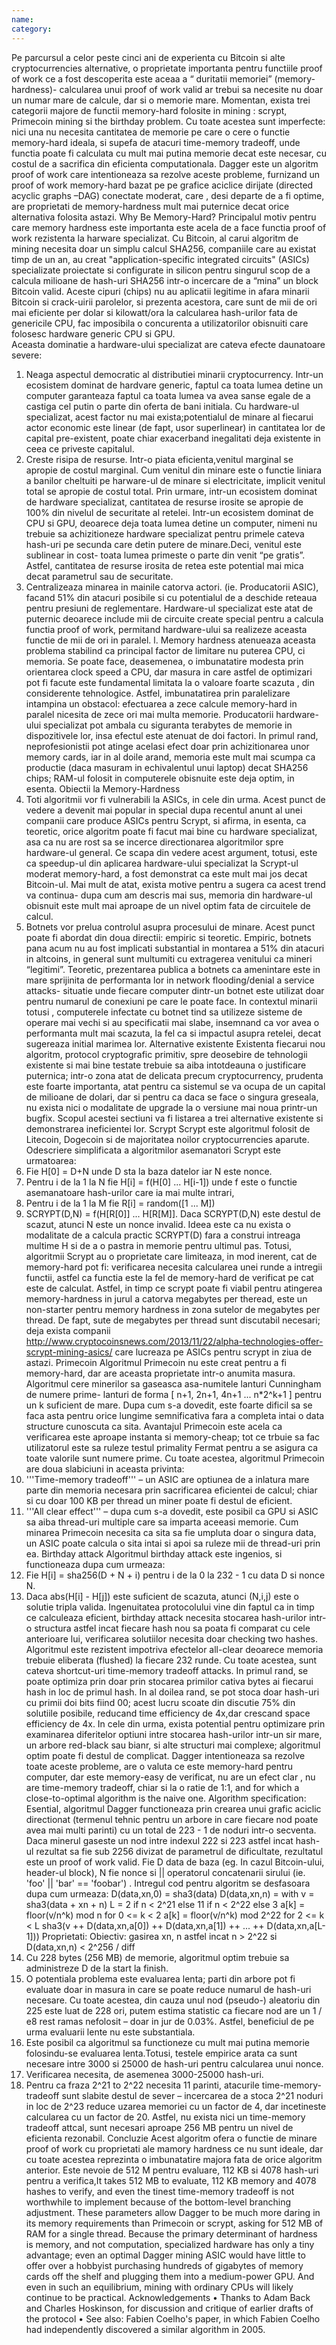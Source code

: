 ```yaml
---
name: 
category: 
---
```


Pe parcursul a celor peste cinci ani de experienta cu Bitcoin si alte cryptocurrencies alternative, o proprietate importanta pentru functiile proof of work ce a fost descoperita este aceaa a “ duritatii memoriei” (memory-hardness)- calcularea unui proof of work valid ar trebui sa necesite nu doar un numar mare de calcule, dar si o memorie mare. Momentan, exista trei categorii majore de functii memory-hard folosite in mining : scrypt, Primecoin mining si the birthday problem. Cu toate acestea sunt imperfecte: nici una nu necesita cantitatea de memorie pe care o cere o functie memory-hard ideala, si supefa de atacuri time-memory tradeoff, unde functia poate fi calculata cu mult mai putina memorie decat este necesar, cu costul de a sacrifica din eficienta computationala. 
Dagger este un algoritm proof of work care intentioneaza sa rezolve aceste probleme, furnizand un proof of work memory-hard bazat pe pe grafice aciclice dirijate (directed acyclic graphs –DAG) conectate moderat, care , desi departe de a fi optime, are proprietati de memory-hardness mult mai puternice decat orice alternativa folosita astazi.
Why Be Memory-Hard?
Principalul motiv pentru care memory hardness este importanta este acela de a face functia proof of work rezistenta la harware specializat. Cu Bitcoin, al carui algoritm de mining necesita doar un simplu calcul SHA256, companiile care au existat timp de un an, au creat "application-specific integrated circuits" (ASICs) specializate proiectate si configurate in silicon pentru singurul scop de a calcula milioane de hash-uri SHA256 intr-o incercare de a “mina” un block Bitcoin valid. Aceste cipuri (chips) nu au aplicatii legitime in afara minarii Bitcoin si crack-uirii parolelor, si prezenta acestora, care sunt de mii de ori mai eficiente per dolar si kilowatt/ora la calcularea hash-urilor fata de genericile CPU, fac imposibila o concurenta a utilizatorilor obisnuiti care folosesc hardware generic CPU si GPU.  
Aceasta dominatie a hardware-ului specializat are cateva efecte daunatoare severe:
1.	Neaga aspectul democratic al distributiei minarii cryptocurrency. Intr-un ecosistem dominat de hardvare generic, faptul ca toata lumea detine un computer garanteaza faptul ca toata lumea va avea sanse egale de a castiga cel putin o parte din oferta de bani initiala. Cu hardware-ul specializat, acest factor nu mai exista;potentialul de minare al fiecarui actor economic este linear (de fapt, usor superlinear) in cantitatea lor de capital pre-existent, poate chiar exacerband inegalitati deja existente in ceea ce priveste capitalul. 
2.	Creste risipa de resurse. Intr-o piata eficienta,venitul marginal se apropie de costul marginal. Cum venitul din minare este o functie liniara a banilor cheltuiti pe harware-ul de minare si electricitate, implicit venitul total se apropie de costul total. Prin urmare, intr-un ecosistem dominat de hardware specializat, cantitatea de resurse irosite se apropie de 100% din nivelul de securitate al retelei. Intr-un ecosistem dominat de CPU si GPU, deoarece deja toata lumea detine un computer, nimeni nu trebuie sa achizitioneze hardware specializat pentru primele  cateva hash-uri pe secunda care detin putere de minare.Deci, venitul este sublinear in cost- toata lumea primeste o parte din venit “pe gratis”. Astfel, cantitatea de resurse irosita de retea este potential mai mica decat parametrul sau de securitate. 
3.	Centralizeaza minarea in mainile catorva actori. (ie. Producatorii ASIC), facand 51% din atacuri posibile si cu potentialul de a deschide reteaua pentru presiuni de reglementare.
Hardware-ul specializat este atat de puternic deoarece include mii de circuite create special pentru a calcula functia proof of work, permitand hardware-ului sa realizeze aceasta functie de mii de ori in paralel. l. Memory hardness atenueaza aceasta problema stabilind ca principal factor de limitare nu puterea CPU, ci memoria. Se poate face, deasemenea, o imbunatatire modesta prin orientarea clock speed a CPU, dar masura in care astfel de optimizari pot fi facute este fundamental limitata la o valoare foarte scazuta , din considerente tehnologice. Astfel, imbunatatirea prin paralelizare intampina un obstacol: efectuarea a zece calcule memory-hard in paralel nicesita de zece ori mai multa memorie. Producatorii hardware-ului specializat pot ambala cu siguranta terabytes de memorie in dispozitivele lor, insa efectul este atenuat de doi factori. In primul rand, neprofesionistii pot atinge acelasi efect doar prin achizitionarea unor memory cards, iar in al doile arand, memoria este mult mai scumpa ca productie (daca masuram in echivalentul unui laptop) decat SHA256 chips; RAM-ul folosit in computerele obisnuite este deja optim, in esenta.
Obiectii la Memory-Hardness
1.	Toti algoritmii vor fi vulnerabili la ASICs, in cele din urma. Acest punct de vedere a devenit mai popular in special dupa recentul anunt al unei companii care produce ASICs pentru Scrypt, si afirma, in esenta, ca teoretic, orice algoritm poate fi facut mai bine cu hardware specializat, asa ca nu are rost sa se incerce directionarea algoritmilor spre hardware-ul general. Ce scapa din vedere acest argument, totusi, este ca speedup-ul din aplicarea hardware-ului specializat la Scrypt-ul moderat memory-hard, a fost demonstrat ca este mult mai jos decat Bitcoin-ul. Mai mult de atat, exista motive pentru a sugera ca acest trend va continua- dupa cum am descris mai sus, memoria din hardware-ul obisnuit este mult mai aproape de un nivel optim fata de circuitele de calcul. 
2.	Botnets vor prelua controlul asupra procesului de minare. Acest punct poate fi abordat din doua directii: empiric si teoretic. Empiric, botnets pana acum nu au fost implicati substantial in montarea a 51% din atacuri in altcoins, in general sunt multumiti cu extragerea venitului ca mineri “legitimi”. Teoretic, prezentarea publica a botnets ca amenintare este in mare sprijinita  de performanta lor in network flooding/denial a service attacks- situatie unde fiecare computer dintr-un botnet este utilizat doar pentru numarul de conexiuni pe care le poate face. In contextul minarii totusi , computerele infectate cu botnet tind sa utilizeze sisteme de operare mai vechi si au specificatii mai slabe, insemnand ca vor avea o performanta mult mai scazuta, la fel ca si impactul asupra retelei, decat sugereaza initial marimea lor. 
Alternative existente
Existenta fiecarui nou algoritm, protocol cryptografic primitiv, spre deosebire de tehnologii existente si mai bine testate trebuie sa aiba intotdeauna o justificare puternica; intr-o zona atat de delicata precum cryptocurrency, prudenta este foarte importanta, atat pentru ca sistemul se va ocupa de un capital de milioane de dolari, dar si pentru ca daca se face o singura greseala, nu exista nici o modalitate de upgrade la o versiune mai noua printr-un bugfix. Scopul acestei sectiuni va fi listarea a trei alternative existente si demonstrarea ineficientei lor.
Scrypt
Scrypt este algoritmul folosit de Litecoin, Dogecoin si de majoritatea noilor cryptocurrencies aparute. Odescriere simplificata a algoritmilor asemanatori Scrypt este urmatoarea:
1.	Fie H[0] = D+N unde D sta la baza datelor iar N este nonce.
2.	Pentru  i de la 1 la  N fie H[i] = f(H[0] ... H[i-1]) unde  f este o functie asemanatoare hash-urilor care ia mai multe intrari,
3.	Pentru i de la 1 la M fie R[i] = random([1 ... M])
4.	SCRYPT(D,N) = f(H[R[0]] ... H[R[M]]. Daca  SCRYPT(D,N) este destul de scazut, atunci N este un nonce invalid.
Ideea este ca nu exista o modalitate de a calcula practic SCRYPT(D) fara a construi intreaga multime H si de a o pastra in memorie pentru ultimul pas. Totusi, algoritmii Scrypt au o proprietate care limiteaza, in mod inerent, cat de memory-hard pot fi: verificarea necesita calcularea unei runde a intregii functii, astfel ca functia este la fel de memory-hard de verificat pe cat este de calculat. Astfel, in timp ce scrypt poate fi viabil pentru atingerea memory-hardness in jurul a catorva megabytes per theread, este un non-starter pentru memory hardness in zona sutelor de megabytes per thread. De fapt, sute de megabytes per thread sunt discutabil necesari; deja exista companii http://www.cryptocoinsnews.com/2013/11/22/alpha-technologies-offer-scrypt-mining-asics/ care lucreaza pe ASICs pentru scrypt in ziua de astazi.
Primecoin
Algoritmul Primecoin nu este creat pentru a fi memory-hard, dar are aceasta proprietate intr-o anumita masura. Algoritmul cere minerilor sa gaseasca asa-numitele lanturi Cunningham de numere prime- lanturi de forma [ n+1, 2n+1, 4n+1 ... n*2^k+1 ] pentru un  k  suficient de mare. Dupa cum s-a dovedit, este foarte dificil sa se faca asta pentru orice lungime semnificativa fara a completa intai o data structure cunoscuta ca sita. Avantajul Primecoin este acela ca verificarea este aproape instanta si memory-cheap; tot ce trbuie sa fac utilizatorul este sa ruleze testul primality Fermat pentru a se asigura ca toate valorile sunt numere prime. Cu toate acestea, algoritmul Primecoin are doua slabiciuni in aceasta privinta:
1.	'''Time-memory tradeoff''' – un ASIC are optiunea de a inlatura mare parte din memoria necesara prin sacrificarea eficientei de calcul; chiar si cu doar 100 KB per thread un miner poate fi destul de eficient.
2.	'''All clear effect''' – dupa cum s-a dovedit, este posibil ca GPU si ASIC sa aiba thread-uri multiple care sa imparta aceeasi memorie. Cum minarea Primecoin necesita ca sita sa fie umpluta doar o singura data, un ASIC poate calcula o sita intai si apoi sa ruleze mii de thread-uri prin ea.
Birthday attack
Algoritmul birthday attack este ingenios, si functioneaza dupa cum urmeaza:
1.	Fie H[i] = sha256(D + N + i) pentru i de la  0 la  232 - 1 cu  data D si nonce N.
2.	Daca abs(H[i] - H[j]) este suficient de scazuta, atunci (N,i,j) este o solutie tripla valida.
Ingenuitatea protocolului vine din faptul ca in timp ce calculeaza eficient, birthday attack necesita stocarea hash-urilor intr-o structura astfel incat fiecare hash nou sa poata fi comparat cu cele anterioare lui, verificarea solutiilor necesita doar checking two hashes. Algoritmul este rezistent impotriva efectelor all-clear deoarece memoria trebuie eliberata (flushed) la fiecare  232 runde. Cu toate acestea, sunt cateva shortcut-uri time-memory tradeoff attacks. In primul rand, se poate optimiza prin doar prin stocarea primilor cativa bytes ai fiecarui hash in loc de primul hash. In al doilea rand, se pot stoca doar hash-uri cu primii doi bits fiind 00; acest lucru scoate din discutie 75% din solutiile posibile, reducand time efficiency de 4x,dar crescand space efficiency de 4x. In cele din urma, exista potential pentru optimizare prin examinarea diferitelor optiuni intre stocarea hash-urilor intr-un sir mare, un arbore red-black sau bianr, si alte structuri mai complexe; algoritmul optim poate fi destul de complicat.
 Dagger intentioneaza sa rezolve toate aceste probleme, are o valuta ce este memory-hard pentru computer, dar este memory-easy de verificat, nu are un efect clar , nu are time-memory tradeoff, chiar si la o ratie de 1:1, and for which a close-to-optimal algorithm is the naive one.
Algorithm specification:
Esential, algoritmul Dagger functioneaza prin crearea unui grafic aciclic directionat (termenul tehnic pentru un arbore in care fiecare nod poate avea mai multi parinti) cu un total de 223 - 1 de noduri intr-o secventa. Daca minerul gaseste un nod intre indexul 222 si 223 astfel incat hash-ul rezultat sa fie sub 2256 divizat de parametrul de dificultate, rezultatul este un proof of work valid.
Fie  D data de baza (eg. In cazul Bitcoin-ului, header-ul block), N fie  nonce si  || operatorul concatenarii sirului (ie. 'foo' || 'bar' == 'foobar') . Intregul cod pentru algoritm se desfasoara dupa cum urmeaza: 
D(data,xn,0) = sha3(data)
D(data,xn,n) =
    with v = sha3(data + xn + n)
         L = 2 if n < 2^21 else 11 if n < 2^22 else 3
         a[k] = floor(v/n^k) mod n for 0 <= k < 2
         a[k] = floor(v/n^k) mod 2^22 for 2 <= k < L
    sha3(v ++ D(data,xn,a[0]) ++ D(data,xn,a[1]) ++ ... ++ D(data,xn,a[L-1]))
Proprietati:
Obiectiv: gasirea xn, n astfel incat n > 2^22 si  D(data,xn,n) &lt; 2^256 / diff
1.	Cu  228 bytes (256 MB) de memorie, algoritmul optim trebuie sa administreze D  de la start la finish. 
2.	O potentiala problema este evaluarea lenta; parti din arbore pot fi evaluate doar in masura in care se poate reduce numarul de hash-uri necesare. Cu toate acestea, din cauza unul nod (pseudo-) aleatoriu din  225 este luat de 228 ori, putem estima statistic ca fiecare nod are  un  1 / e8 rest ramas nefolosit – doar in jur de 0.03%. Astfel, beneficiul de pe urma evaluarii lente nu este substantiala. 
3.	Este posibil ca algoritmul sa functioneze cu mult mai putina memorie folosindu-se evaluarea lenta.Totusi, testele empirice arata ca sunt necesare intre 3000 si 25000 de hash-uri pentru calcularea unui nonce. 
4.	Verificarea necesita, de asemenea 3000-25000 hash-uri. 
5.	Pentru ca fraza 2^21 to 2^22 necesita 11 parinti, atacurile time-memory-tradeoff sunt slabite destul de sever – incercarea de a stoca 2^21 noduri in loc de 2^23 reduce uzarea memoriei cu un factor de 4, dar incetineste calcularea cu un factor de 20. Astfel, nu exista nici un time-memory tradeoff attcal, sunt necesari aproape 256 MB pentru un nivel de eficienta rezonabil. 
Concluzie
Acest algoritm ofera o functie de minare proof of work cu proprietati ale mamory hardness ce nu sunt ideale, dar cu toate acestea reprezinta o imbunatatire majora fata de orice algoritm anterior. Este nevoie de 512 M pentru evaluare, 112 KB si 4078 hash-uri pentru a verifica,It takes 512 MB to evaluate, 112 KB memory and 4078 hashes to verify, and even the tinest time-memory tradeoff is not worthwhile to implement because of the bottom-level branching adjustment. These parameters allow Dagger to be much more daring in its memory requirements than Primecoin or scrypt, asking for 512 MB of RAM for a single thread. Because the primary determinant of hardness is memory, and not computation, specialized hardware has only a tiny advantage; even an optimal Dagger mining ASIC would have little to offer over a hobbyist purchasing hundreds of gigabytes of memory cards off the shelf and plugging them into a medium-power GPU. And even in such an equilibrium, mining with ordinary CPUs will likely continue to be practical.
Acknowledgements
•	Thanks to Adam Back and Charles Hoskinson, for discussion and critique of earlier drafts of the protocol
•	See also: Fabien Coelho's paper, in which Fabien Coelho had independently discovered a similar algorithm in 2005.
